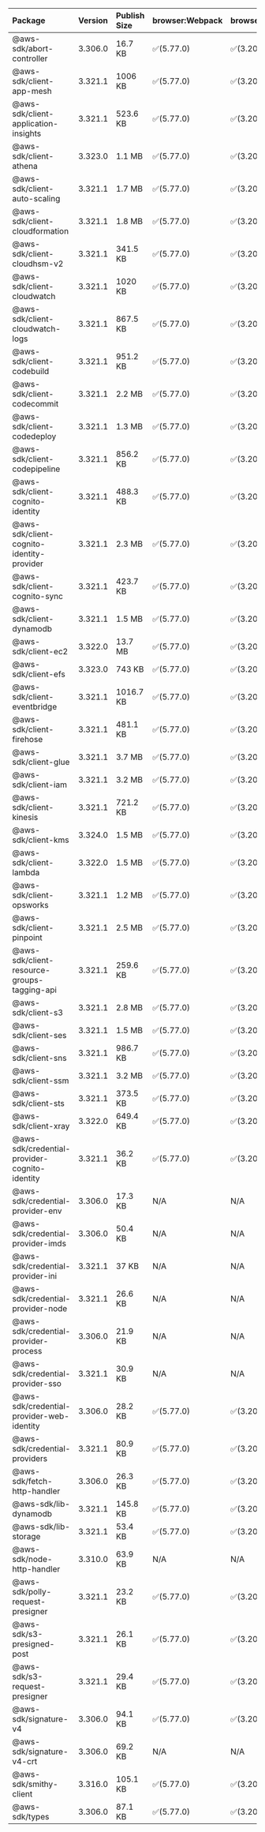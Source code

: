 | Package | Version | Publish Size | browser:Webpack | browser:Rollup | browser:EsBuild |
| :------ | :------ | :----------- | :------ | :----- | :------- |
|@aws-sdk/abort-controller|3.306.0|16.7 KB|✅(5.77.0)|✅(3.20.2)|✅(0.17.15)|
|@aws-sdk/client-app-mesh|3.321.1|1006 KB|✅(5.77.0)|✅(3.20.2)|✅(0.17.15)|
|@aws-sdk/client-application-insights|3.321.1|523.6 KB|✅(5.77.0)|✅(3.20.2)|✅(0.17.15)|
|@aws-sdk/client-athena|3.323.0|1.1 MB|✅(5.77.0)|✅(3.20.2)|✅(0.17.15)|
|@aws-sdk/client-auto-scaling|3.321.1|1.7 MB|✅(5.77.0)|✅(3.20.2)|✅(0.17.15)|
|@aws-sdk/client-cloudformation|3.321.1|1.8 MB|✅(5.77.0)|✅(3.20.2)|✅(0.17.15)|
|@aws-sdk/client-cloudhsm-v2|3.321.1|341.5 KB|✅(5.77.0)|✅(3.20.2)|✅(0.17.15)|
|@aws-sdk/client-cloudwatch|3.321.1|1020 KB|✅(5.77.0)|✅(3.20.2)|✅(0.17.15)|
|@aws-sdk/client-cloudwatch-logs|3.321.1|867.5 KB|✅(5.77.0)|✅(3.20.2)|✅(0.17.15)|
|@aws-sdk/client-codebuild|3.321.1|951.2 KB|✅(5.77.0)|✅(3.20.2)|✅(0.17.15)|
|@aws-sdk/client-codecommit|3.321.1|2.2 MB|✅(5.77.0)|✅(3.20.2)|✅(0.17.15)|
|@aws-sdk/client-codedeploy|3.321.1|1.3 MB|✅(5.77.0)|✅(3.20.2)|✅(0.17.15)|
|@aws-sdk/client-codepipeline|3.321.1|856.2 KB|✅(5.77.0)|✅(3.20.2)|✅(0.17.15)|
|@aws-sdk/client-cognito-identity|3.321.1|488.3 KB|✅(5.77.0)|✅(3.20.2)|✅(0.17.15)|
|@aws-sdk/client-cognito-identity-provider|3.321.1|2.3 MB|✅(5.77.0)|✅(3.20.2)|✅(0.17.15)|
|@aws-sdk/client-cognito-sync|3.321.1|423.7 KB|✅(5.77.0)|✅(3.20.2)|✅(0.17.15)|
|@aws-sdk/client-dynamodb|3.321.1|1.5 MB|✅(5.77.0)|✅(3.20.2)|✅(0.17.15)|
|@aws-sdk/client-ec2|3.322.0|13.7 MB|✅(5.77.0)|✅(3.20.2)|✅(0.17.15)|
|@aws-sdk/client-efs|3.323.0|743 KB|✅(5.77.0)|✅(3.20.2)|✅(0.17.15)|
|@aws-sdk/client-eventbridge|3.321.1|1016.7 KB|✅(5.77.0)|✅(3.20.2)|✅(0.17.15)|
|@aws-sdk/client-firehose|3.321.1|481.1 KB|✅(5.77.0)|✅(3.20.2)|✅(0.17.15)|
|@aws-sdk/client-glue|3.321.1|3.7 MB|✅(5.77.0)|✅(3.20.2)|✅(0.17.15)|
|@aws-sdk/client-iam|3.321.1|3.2 MB|✅(5.77.0)|✅(3.20.2)|✅(0.17.15)|
|@aws-sdk/client-kinesis|3.321.1|721.2 KB|✅(5.77.0)|✅(3.20.2)|✅(0.17.15)|
|@aws-sdk/client-kms|3.324.0|1.5 MB|✅(5.77.0)|✅(3.20.2)|✅(0.17.15)|
|@aws-sdk/client-lambda|3.322.0|1.5 MB|✅(5.77.0)|✅(3.20.2)|✅(0.17.15)|
|@aws-sdk/client-opsworks|3.321.1|1.2 MB|✅(5.77.0)|✅(3.20.2)|✅(0.17.15)|
|@aws-sdk/client-pinpoint|3.321.1|2.5 MB|✅(5.77.0)|✅(3.20.2)|✅(0.17.15)|
|@aws-sdk/client-resource-groups-tagging-api|3.321.1|259.6 KB|✅(5.77.0)|✅(3.20.2)|✅(0.17.15)|
|@aws-sdk/client-s3|3.321.1|2.8 MB|✅(5.77.0)|✅(3.20.2)|✅(0.17.15)|
|@aws-sdk/client-ses|3.321.1|1.5 MB|✅(5.77.0)|✅(3.20.2)|✅(0.17.15)|
|@aws-sdk/client-sns|3.321.1|986.7 KB|✅(5.77.0)|✅(3.20.2)|✅(0.17.15)|
|@aws-sdk/client-ssm|3.321.1|3.2 MB|✅(5.77.0)|✅(3.20.2)|✅(0.17.15)|
|@aws-sdk/client-sts|3.321.1|373.5 KB|✅(5.77.0)|✅(3.20.2)|✅(0.17.15)|
|@aws-sdk/client-xray|3.322.0|649.4 KB|✅(5.77.0)|✅(3.20.2)|✅(0.17.15)|
|@aws-sdk/credential-provider-cognito-identity|3.321.1|36.2 KB|✅(5.77.0)|✅(3.20.2)|✅(0.17.15)|
|@aws-sdk/credential-provider-env|3.306.0|17.3 KB|N/A|N/A|N/A|
|@aws-sdk/credential-provider-imds|3.306.0|50.4 KB|N/A|N/A|N/A|
|@aws-sdk/credential-provider-ini|3.321.1|37 KB|N/A|N/A|N/A|
|@aws-sdk/credential-provider-node|3.321.1|26.6 KB|N/A|N/A|N/A|
|@aws-sdk/credential-provider-process|3.306.0|21.9 KB|N/A|N/A|N/A|
|@aws-sdk/credential-provider-sso|3.321.1|30.9 KB|N/A|N/A|N/A|
|@aws-sdk/credential-provider-web-identity|3.306.0|28.2 KB|✅(5.77.0)|✅(3.20.2)|✅(0.17.15)|
|@aws-sdk/credential-providers|3.321.1|80.9 KB|✅(5.77.0)|✅(3.20.2)|✅(0.17.15)|
|@aws-sdk/fetch-http-handler|3.306.0|26.3 KB|✅(5.77.0)|✅(3.20.2)|✅(0.17.15)|
|@aws-sdk/lib-dynamodb|3.321.1|145.8 KB|✅(5.77.0)|✅(3.20.2)|✅(0.17.15)|
|@aws-sdk/lib-storage|3.321.1|53.4 KB|✅(5.77.0)|✅(3.20.2)|✅(0.17.15)|
|@aws-sdk/node-http-handler|3.310.0|63.9 KB|N/A|N/A|N/A|
|@aws-sdk/polly-request-presigner|3.321.1|23.2 KB|✅(5.77.0)|✅(3.20.2)|✅(0.17.15)|
|@aws-sdk/s3-presigned-post|3.321.1|26.1 KB|✅(5.77.0)|✅(3.20.2)|✅(0.17.15)|
|@aws-sdk/s3-request-presigner|3.321.1|29.4 KB|✅(5.77.0)|✅(3.20.2)|✅(0.17.15)|
|@aws-sdk/signature-v4|3.306.0|94.1 KB|✅(5.77.0)|✅(3.20.2)|✅(0.17.15)|
|@aws-sdk/signature-v4-crt|3.306.0|69.2 KB|N/A|N/A|N/A|
|@aws-sdk/smithy-client|3.316.0|105.1 KB|✅(5.77.0)|✅(3.20.2)|✅(0.17.15)|
|@aws-sdk/types|3.306.0|87.1 KB|✅(5.77.0)|✅(3.20.2)|✅(0.17.15)|
